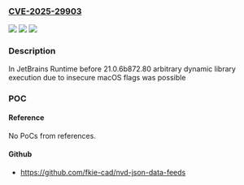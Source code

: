 ### [CVE-2025-29903](https://cve.mitre.org/cgi-bin/cvename.cgi?name=CVE-2025-29903)
![](https://img.shields.io/static/v1?label=Product&message=Runtime&color=blue)
![](https://img.shields.io/static/v1?label=Version&message=0%3C%2021.0.6b872.80%20&color=brighgreen)
![](https://img.shields.io/static/v1?label=Vulnerability&message=CWE-426&color=brighgreen)

### Description

In JetBrains Runtime before 21.0.6b872.80 arbitrary dynamic library execution due to insecure macOS flags was possible

### POC

#### Reference
No PoCs from references.

#### Github
- https://github.com/fkie-cad/nvd-json-data-feeds

